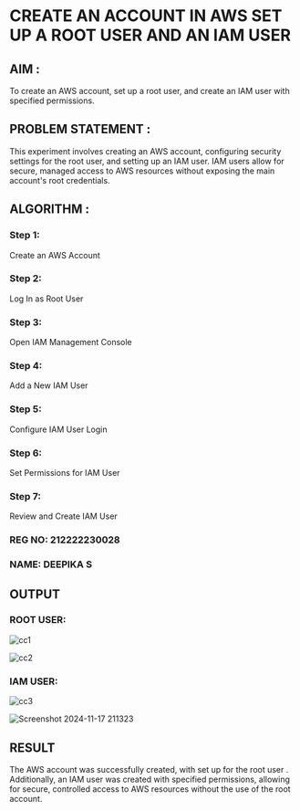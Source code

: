  # CREATE AN  ACCOUNT IN AWS SET UP A ROOT USER AND AN IAM USER 

## AIM :
To create an AWS account, set up a root user, and create an IAM user with specified permissions.

## PROBLEM STATEMENT :
This experiment involves creating an AWS account, configuring security settings for the root user, and setting up an IAM user. IAM users allow for secure, managed access to AWS resources without exposing the main account's root credentials.

## ALGORITHM :

 ### Step 1:
 Create an AWS Account </br>
 ### Step 2:
 Log In as Root User </br>
 ### Step 3:
 Open IAM Management Console</br>
 ### Step 4:
 Add a New IAM User</br>
 ### Step 5:
 Configure IAM User Login</br>
 ### Step 6:
 Set Permissions for IAM User</br>
 ### Step 7:
 Review and Create IAM User</br>

### REG NO: 212222230028
### NAME: DEEPIKA S

## OUTPUT

### ROOT USER:

![cc1](https://github.com/user-attachments/assets/e9c1c05e-140b-4f11-afb9-16b66648a8ed)

![cc2](https://github.com/user-attachments/assets/ba023eda-252d-433d-a87c-4d3c74c77610)

 ### IAM USER:
![cc3](https://github.com/user-attachments/assets/5da429f7-d99b-4558-87ae-99c09ae9a6db)


![Screenshot 2024-11-17 211323](https://github.com/user-attachments/assets/ce5bf444-2ecd-47f1-b68f-b5c5adc8e5d1)


## RESULT
The AWS account was successfully created, with set up for the root user . Additionally, an IAM user was created with specified permissions, allowing for secure, controlled access to AWS resources without the use of the root account. 

  


